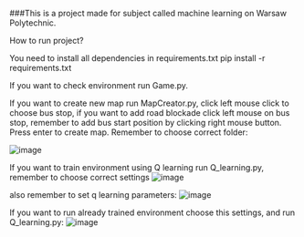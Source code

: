 ###This is a project made for subject called machine learning on Warsaw Polytechnic.

How to run project?

You need to install all dependencies in requirements.txt
pip install -r requirements.txt

If you want to check environment run Game.py.

If you want to create new map run MapCreator.py, click left mouse click to choose bus stop, if you want to add road blockade click left mouse on bus stop, 
remember to add bus start position by clicking right mouse button. Press enter to create map. Remember to choose correct folder:

![image](https://github.com/tomaszewski525/UMA/assets/75726290/ce281d7b-f4ef-43c7-be3e-98d0c3c6b949)

If you want to train environment using Q learning run Q_learning.py, remember to choose correct settings
![image](https://github.com/tomaszewski525/UMA/assets/75726290/b9e16ddb-0550-4cec-80f5-c35fccaf22c7)

also remember to set q learning parameters:
![image](https://github.com/tomaszewski525/UMA/assets/75726290/5a41d307-5ec8-4332-b87b-c4d01a0d5df1)

If you want to run already trained environment choose this settings, and run Q_learning.py:
![image](https://github.com/tomaszewski525/UMA/assets/75726290/801637d2-9917-4e70-99e9-f942c3da7833)

